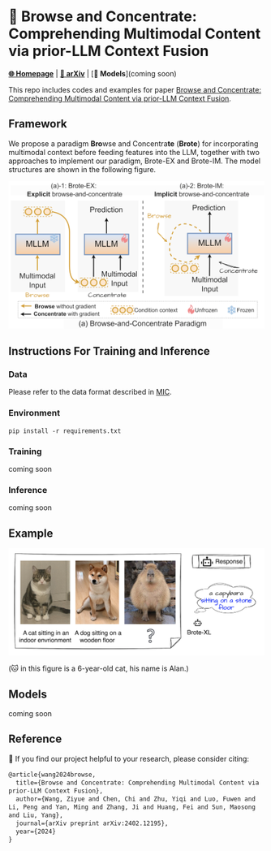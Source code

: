 # 👀 Browse and Concentrate: Comprehending Multimodal Content via prior-LLM Context Fusion

[**🌐 Homepage**](https://stephenzhuyiqi.github.io/Brote/) | [**📖 arXiv**](https://arxiv.org/pdf/2402.12195.pdf) | [**🤗 Models**](coming soon)

This repo includes codes and examples for paper [Browse and Concentrate: Comprehending Multimodal Content via prior-LLM Context Fusion](https://arxiv.org/pdf/2402.12195.pdf). 

## Framework
We propose a paradigm **Bro**wse and Concentra**te** (**Brote**) for incorporating multimodal context before feeding features into the LLM, together with two approaches to implement our paradigm, Brote-EX and Brote-IM. The model structures are shown in the following figure.

<img src="./figures/model.png" alt="Image" width="600">

## Instructions For Training and Inference

### Data
Please refer to the data format described in [MIC](https://github.com/HaozheZhao/MIC).

### Environment
```
pip install -r requirements.txt
```

### Training
coming soon

### Inference
coming soon

## Example
<img src="./figures/git_showcase.png" alt="Image" width="600">

(🐱 in this figure is a 6-year-old cat, his name is Alan.)

## Models
coming soon

## Reference

📑 If you find our project helpful to your research, please consider citing:
```
@article{wang2024browse,
  title={Browse and Concentrate: Comprehending Multimodal Content via prior-LLM Context Fusion},
  author={Wang, Ziyue and Chen, Chi and Zhu, Yiqi and Luo, Fuwen and Li, Peng and Yan, Ming and Zhang, Ji and Huang, Fei and Sun, Maosong and Liu, Yang},
  journal={arXiv preprint arXiv:2402.12195},
  year={2024}
}
```
